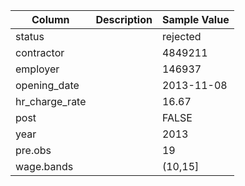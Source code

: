 | Column | Description | Sample Value |
|-----|-------|--------|
| status |  | rejected |
| contractor |  | 4849211 |
| employer |  | 146937 |
| opening_date |  | 2013-11-08 |
| hr_charge_rate |  | 16.67 |
| post |  | FALSE |
| year |  | 2013 |
| pre.obs |  | 19 |
| wage.bands |  | (10,15] |
